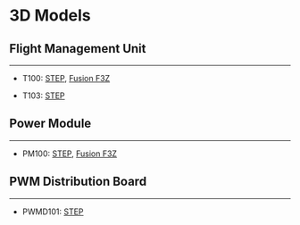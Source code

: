 # 3D Models

## Flight Management Unit

---

- T100:
  <a href=https://drive.google.com/file/d/1cqc5e4XIBl4NkYewbd2iRjgLesBbz5mI/view target="_blank">STEP</a>,
  <a href=https://drive.google.com/file/d/1s3gTwc_IypQlcqCJve4A5nHOpF4TnS20/view target="_blank">Fusion F3Z</a>

- T103:
  <a href=https://drive.google.com/file/d/1aJJO3cbJRHRl25UKnGwyx9pMhX5rkXoK/view?usp target="_blank">STEP</a>

## Power Module

---

- PM100:
  <a href=https://drive.google.com/file/d/1cWLGx4dmDD0GANLtdFgPslu-3P7Ldcn1/view target="_blank">STEP</a>,
  <a href=https://drive.google.com/file/d/1jxW6Wek1kOv5HWQMthAjRdgMiSLwiuJN/view target="_blank">Fusion F3Z</a>

## PWM Distribution Board

---

- PWMD101:
  <a href=https://drive.google.com/file/d/1g9ubDZjbcwwTutAJQ_KtJHqV6g-_r1zu/view target="_blank">STEP</a>
